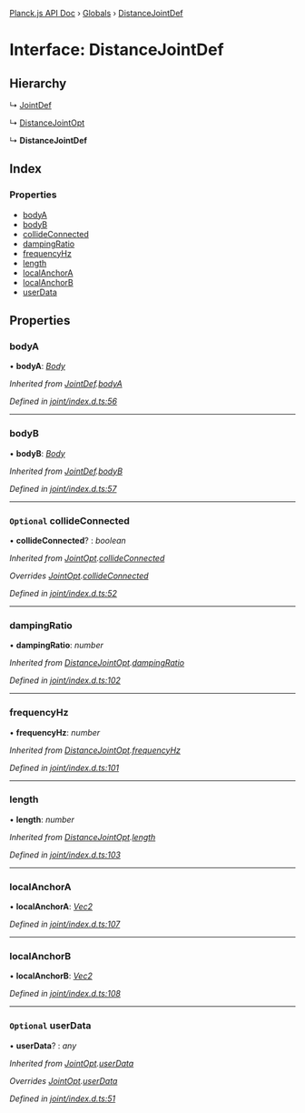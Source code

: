 [Planck.js API Doc](../README.md) › [Globals](../globals.md) › [DistanceJointDef](distancejointdef.md)

# Interface: DistanceJointDef

## Hierarchy

  ↳ [JointDef](jointdef.md)

  ↳ [DistanceJointOpt](distancejointopt.md)

  ↳ **DistanceJointDef**

## Index

### Properties

* [bodyA](distancejointdef.md#bodya)
* [bodyB](distancejointdef.md#bodyb)
* [collideConnected](distancejointdef.md#optional-collideconnected)
* [dampingRatio](distancejointdef.md#dampingratio)
* [frequencyHz](distancejointdef.md#frequencyhz)
* [length](distancejointdef.md#length)
* [localAnchorA](distancejointdef.md#localanchora)
* [localAnchorB](distancejointdef.md#localanchorb)
* [userData](distancejointdef.md#optional-userdata)

## Properties

###  bodyA

• **bodyA**: *[Body](../classes/body.md)*

*Inherited from [JointDef](jointdef.md).[bodyA](jointdef.md#bodya)*

*Defined in [joint/index.d.ts:56](https://github.com/shakiba/planck.js/blob/b7f66f1/lib/joint/index.d.ts#L56)*

___

###  bodyB

• **bodyB**: *[Body](../classes/body.md)*

*Inherited from [JointDef](jointdef.md).[bodyB](jointdef.md#bodyb)*

*Defined in [joint/index.d.ts:57](https://github.com/shakiba/planck.js/blob/b7f66f1/lib/joint/index.d.ts#L57)*

___

### `Optional` collideConnected

• **collideConnected**? : *boolean*

*Inherited from [JointOpt](jointopt.md).[collideConnected](jointopt.md#optional-collideconnected)*

*Overrides [JointOpt](jointopt.md).[collideConnected](jointopt.md#optional-collideconnected)*

*Defined in [joint/index.d.ts:52](https://github.com/shakiba/planck.js/blob/b7f66f1/lib/joint/index.d.ts#L52)*

___

###  dampingRatio

• **dampingRatio**: *number*

*Inherited from [DistanceJointOpt](distancejointopt.md).[dampingRatio](distancejointopt.md#dampingratio)*

*Defined in [joint/index.d.ts:102](https://github.com/shakiba/planck.js/blob/b7f66f1/lib/joint/index.d.ts#L102)*

___

###  frequencyHz

• **frequencyHz**: *number*

*Inherited from [DistanceJointOpt](distancejointopt.md).[frequencyHz](distancejointopt.md#frequencyhz)*

*Defined in [joint/index.d.ts:101](https://github.com/shakiba/planck.js/blob/b7f66f1/lib/joint/index.d.ts#L101)*

___

###  length

• **length**: *number*

*Inherited from [DistanceJointOpt](distancejointopt.md).[length](distancejointopt.md#length)*

*Defined in [joint/index.d.ts:103](https://github.com/shakiba/planck.js/blob/b7f66f1/lib/joint/index.d.ts#L103)*

___

###  localAnchorA

• **localAnchorA**: *[Vec2](../classes/vec2.md)*

*Defined in [joint/index.d.ts:107](https://github.com/shakiba/planck.js/blob/b7f66f1/lib/joint/index.d.ts#L107)*

___

###  localAnchorB

• **localAnchorB**: *[Vec2](../classes/vec2.md)*

*Defined in [joint/index.d.ts:108](https://github.com/shakiba/planck.js/blob/b7f66f1/lib/joint/index.d.ts#L108)*

___

### `Optional` userData

• **userData**? : *any*

*Inherited from [JointOpt](jointopt.md).[userData](jointopt.md#optional-userdata)*

*Overrides [JointOpt](jointopt.md).[userData](jointopt.md#optional-userdata)*

*Defined in [joint/index.d.ts:51](https://github.com/shakiba/planck.js/blob/b7f66f1/lib/joint/index.d.ts#L51)*
